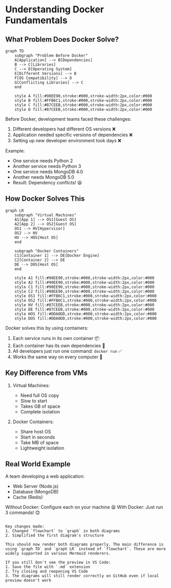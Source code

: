 # Understanding Docker Fundamentals

## What Problem Does Docker Solve?

```mermaid
graph TD
    subgraph "Problem Before Docker"
    A[Application] --> B[Dependencies]
    B --> C[Libraries]
    C --> D[Operating System]
    E[Different Versions] --> B
    F[OS Compatibility] --> D
    G[Conflicting Libraries] --> C
    end
    
    style A fill:#90EE90,stroke:#000,stroke-width:2px,color:#000
    style B fill:#FFB6C1,stroke:#000,stroke-width:2px,color:#000
    style C fill:#87CEEB,stroke:#000,stroke-width:2px,color:#000
    style D fill:#87CEEB,stroke:#000,stroke-width:2px,color:#000
```

Before Docker, development teams faced these challenges:
1. Different developers had different OS versions ❌
2. Application needed specific versions of dependencies ❌
3. Setting up new developer environment took days ❌

Example:
- One service needs Python 2
- Another service needs Python 3
- One service needs MongoDB 4.0 
- Another needs MongoDB 5.0
- Result: Dependency conflicts! 😫

## How Docker Solves This

```mermaid
graph LR
    subgraph "Virtual Machines"
    A1[App 1] --> OS1[Guest OS]
    A2[App 2] --> OS2[Guest OS]
    OS1 --> HV[Hypervisor]
    OS2 --> HV
    HV --> HOS[Host OS]
    end
    
    subgraph "Docker Containers"
    C1[Container 1] --> DE[Docker Engine]
    C2[Container 2] --> DE
    DE --> DOS[Host OS]
    end
    
    style A1 fill:#90EE90,stroke:#000,stroke-width:2px,color:#000
    style A2 fill:#90EE90,stroke:#000,stroke-width:2px,color:#000
    style C1 fill:#90EE90,stroke:#000,stroke-width:2px,color:#000
    style C2 fill:#90EE90,stroke:#000,stroke-width:2px,color:#000
    style OS1 fill:#FFB6C1,stroke:#000,stroke-width:2px,color:#000
    style OS2 fill:#FFB6C1,stroke:#000,stroke-width:2px,color:#000
    style HV fill:#87CEEB,stroke:#000,stroke-width:2px,color:#000
    style DE fill:#87CEEB,stroke:#000,stroke-width:2px,color:#000
    style HOS fill:#DDA0DD,stroke:#000,stroke-width:2px,color:#000
    style DOS fill:#DDA0DD,stroke:#000,stroke-width:2px,color:#000
```

Docker solves this by using containers:
1. Each service runs in its own container 📦
2. Each container has its own dependencies 🔧
3. All developers just run one command: `docker run` ✅
4. Works the same way on every computer 🎯

## Key Difference from VMs

1. Virtual Machines:
   - Need full OS copy
   - Slow to start
   - Takes GB of space
   - Complete isolation

2. Docker Containers:
   - Share host OS
   - Start in seconds
   - Take MB of space
   - Lightweight isolation

## Real World Example
A team developing a web application:
- Web Server (Node.js)
- Database (MongoDB)
- Cache (Redis)

Without Docker: Configure each on your machine 😫
With Docker: Just run 3 commands! 😊
```

Key changes made:
1. Changed `flowchart` to `graph` in both diagrams
2. Simplified the first diagram's structure

This should now render both diagrams properly. The main difference is using `graph TD` and `graph LR` instead of `flowchart`. These are more widely supported in various Mermaid renderers.

If you still don't see the preview in VS Code:
1. Save the file with `.md` extension
2. Try closing and reopening VS Code
3. The diagrams will still render correctly on GitHub even if local preview doesn't work